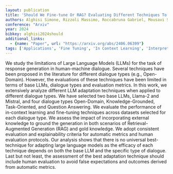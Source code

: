 ```yaml
---
layout: publication
title: 'Should We Fine-tune Or RAG? Evaluating Different Techniques To Adapt Llms For Dialogue'
authors: Alghisi Simone, Rizzoli Massimo, Roccabruna Gabriel, Mousavi Seyed Mahed, Riccardi Giuseppe
conference: "Arxiv"
year: 2024
bibkey: alghisi2024should
additional_links:
  - {name: "Paper", url: "https://arxiv.org/abs/2406.06399"}
tags: ['Applications', 'Fine Tuning', 'In Context Learning', 'Interpretability And Explainability', 'Pretraining Methods', 'Prompting', 'RAG', 'Training Techniques']
---
```

We study the limitations of Large Language Models (LLMs) for the task of
response generation in human-machine dialogue. Several techniques have been
proposed in the literature for different dialogue types (e.g., Open-Domain).
However, the evaluations of these techniques have been limited in terms of base
LLMs, dialogue types and evaluation metrics. In this work, we extensively
analyze different LLM adaptation techniques when applied to different dialogue
types. We have selected two base LLMs, Llama-2 and Mistral, and four dialogue
types Open-Domain, Knowledge-Grounded, Task-Oriented, and Question Answering.
We evaluate the performance of in-context learning and fine-tuning techniques
across datasets selected for each dialogue type. We assess the impact of
incorporating external knowledge to ground the generation in both scenarios of
Retrieval-Augmented Generation (RAG) and gold knowledge. We adopt consistent
evaluation and explainability criteria for automatic metrics and human
evaluation protocols. Our analysis shows that there is no universal
best-technique for adapting large language models as the efficacy of each
technique depends on both the base LLM and the specific type of dialogue. Last
but not least, the assessment of the best adaptation technique should include
human evaluation to avoid false expectations and outcomes derived from
automatic metrics.
